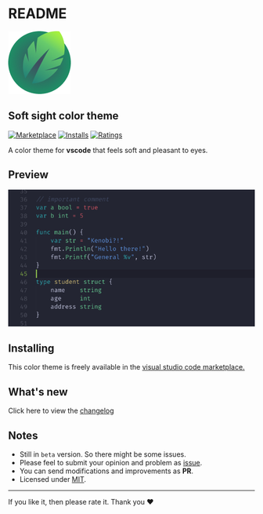# README
![icon](https://raw.githubusercontent.com/sajibsrs/soft-sight/master/icon.png)

## Soft sight color theme
[![Marketplace](https://vsmarketplacebadge.apphb.com/version/sajibsrs.soft-sight.svg)](https://marketplace.visualstudio.com/items/sajibsrs.soft-sight) [![Installs](https://vsmarketplacebadge.apphb.com/installs/sajibsrs.soft-sight.svg)](https://marketplace.visualstudio.com/items/sajibsrs.soft-sight) [![Ratings](https://vsmarketplacebadge.apphb.com/rating-short/sajibsrs.soft-sight.svg)](https://marketplace.visualstudio.com/items/sajibsrs.soft-sight)

A color theme for __vscode__ that feels soft and pleasant to eyes.

## Preview
![go-sample](https://raw.githubusercontent.com/sajibsrs/soft-sight/master/preview/go-sample.png)

## Installing
This color theme is freely available in the [visual studio code marketplace.](https://marketplace.visualstudio.com/items/sajibsrs.soft-sight)

## What's new
Click here to view the [changelog](https://raw.githubusercontent.com/sajibsrs/soft-sight/master/CHANGELOG.md)

## Notes
* Still in `beta` version. So there might be some issues.
* Please feel to submit your opinion and problem as [issue](https://github.com/sajibsrs/soft-sight/issues/new/choose).
* You can send modifications and improvements as __PR__.
* Licensed under [MIT](https://opensource.org/licenses/MIT).

---
If you like it, then please rate it. Thank you ❤️
